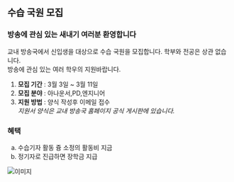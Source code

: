 <!DOCTYPE html>
<html lang="en">
  <head>
    <meta charset="UTF-8" />
    <meta http-equiv="X-UA-Compatible" content="IE=edge" />
    <meta name="viewport" content="width=device-width, initial-scale=1.0" />
    <title>Document</title>
  </head>
  <body>
    <h2>수습 국원 모집</h2>
    <h3>방송에 관심 있는 새내기 여러분 환영합니다</h3>
    <p>
      교내 방송국에서 신입생을 대상으로 수습 국원을 모집합니다. 학부와 전공은
      상관 없습니다.<br />
      방송에 관심 있는 여러 학우의 지원바랍니다.
    </p>
    <ol>
      <li><b>모집 기간</b> : 3월 3일 ~ 3월 11일</li>
      <li><b>모집 분야</b> : 아나운서,PD,엔지니어</li>
      <li><b>지원 방법</b> : 양식 작성후 이메일 접수</li>
      <em>지원서 양식은 교내 방송국 홈페이지 공식 게시판에 있습니다.</em>
    </ol>
    <h3>혜택</h3>
    <ol type="a">
      <li>수습기자 활동 즁 소정의 활동비 지금</li>
      <li>정기자로 진급하면 장학금 지급</li>
    </ol>
    <img src="./img/anyimg.jpg" alt="이미지" />
  </body>
</html>
